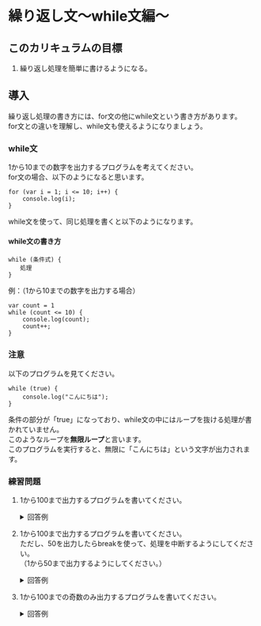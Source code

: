# 繰り返し文〜while文編〜

## このカリキュラムの目標
1. 繰り返し処理を簡単に書けるようになる。

## 導入
繰り返し処理の書き方には、for文の他にwhile文という書き方があります。  
for文との違いを理解し、while文も使えるようになりましょう。

### while文
1から10までの数字を出力するプログラムを考えてください。  
for文の場合、以下のようになると思います。

```
for (var i = 1; i <= 10; i++) {
    console.log(i);
}
```

while文を使って、同じ処理を書くと以下のようになります。

#### while文の書き方

```
while (条件式) {
　　処理
}
```

例：（1から10までの数字を出力する場合）

```
var count = 1
while (count <= 10) {
    console.log(count);
    count++;
}
```

### 注意
以下のプログラムを見てください。

```
while (true) {
    console.log("こんにちは");
}
```

条件の部分が「true」になっており、while文の中にはループを抜ける処理が書かれていません。  
このようなループを**無限ループ**と言います。  
このプログラムを実行すると、無限に「こんにちは」という文字が出力されます。  

### 練習問題
1. 1から100まで出力するプログラムを書いてください。
	
	<details><summary>回答例</summary><div>
	
	```
	var num = 1
	
	while (num <= 100) {
	    console.log(num);
	    num++;
	}
	```
	
	</div></details>
	
2. 1から100まで出力するプログラムを書いてください。  
ただし、50を出力したらbreakを使って、処理を中断するようにしてください。  
（1から50まで出力するようにしてください。）

	<details><summary>回答例</summary><div>
	
	```
	var num = 1
	
	while (num <= 100) {
	    if (num > 50) {
	        break;
	    }
	    console.log(num);
	    num++;
	}
	```
	
	</div></details>
	
3. 1から100までの奇数のみ出力するプログラムを書いてください。  
	<details><summary>回答例</summary><div>
	
	```
	var num = 1
	
	while (num <= 100) {
	    if (num % 2 == 0) {
	        num++;
	        continue;
	    }
	    console.log(num);
	    num++;
	}
	
	```
	
	</div></details>